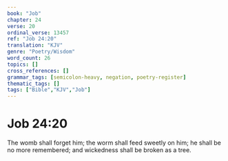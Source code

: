 ```yaml
---
book: "Job"
chapter: 24
verse: 20
ordinal_verse: 13457
ref: "Job 24:20"
translation: "KJV"
genre: "Poetry/Wisdom"
word_count: 26
topics: []
cross_references: []
grammar_tags: [semicolon-heavy, negation, poetry-register]
thematic_tags: []
tags: ["Bible","KJV","Job"]
---
```


# Job 24:20

The womb shall forget him; the worm shall feed sweetly on him; he shall be no more remembered; and wickedness shall be broken as a tree.
